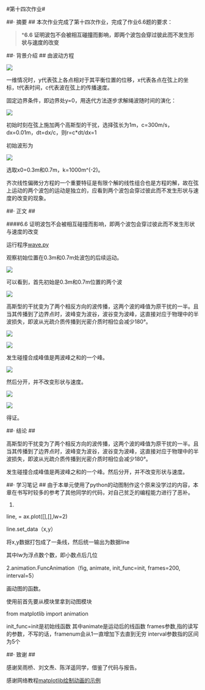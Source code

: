 #第十四次作业#

##· 摘要 ##
本次作业完成了第十四次作业，完成了作业6.6题的要求：

>***6.6 证明波包不会被相互碰撞而影响，即两个波包会穿过彼此而不发生形状与速度的改变**

##· 背景介绍 ##
由波动方程

![](http://i.imgur.com/DyBhRqN.png)

一维情况时，y代表弦上各点相对于其平衡位置的位移，x代表各点在弦上的坐标，t代表时间，c代表波在弦上的传播速度。

固定边界条件，即边界处y=0，用迭代方法逐步求解绳波随时间的演化：

![](http://i.imgur.com/UlsYgUz.jpg)

初始时刻在弦上施加两个高斯型的干扰，选择弦长为1m，c=300m/s，dx=0.01m，dt=dx/c，则r=c*dt/dx=1

初始波形为

![](http://i.imgur.com/k42KVJc.png)

选取x0=0.3m和0.7m，k=1000m^(-2)。

齐次线性偏微分方程的一个重要特征是有限个解的线性组合也是方程的解，故在弦上运动的两个波包的运动是独立的，应看到两个波包会穿过彼此而不发生形状与速度的改变的现象。

##· 正文 ##

####6.6 证明波包不会被相互碰撞而影响，即两个波包会穿过彼此而不发生形状与速度的改变

运行程序[wave.py](https://github.com/DesertSunset/computationalphysics_N2013301020088/blob/master/chapter%206/The%20fourteenth%20homework/wave.py)

观察初始位置在0.3m和0.7m处波包的后续运动。

![](http://i.imgur.com/N8hL3Lk.gif)

可以看到，首先初始是0.3m和0.7m位置的两个波

![](http://i.imgur.com/DHj2EgC.jpg)

高斯型的干扰变为了两个相反方向的波传播，这两个波的峰值为原干扰的一半。且当其传播到了边界点时，波峰变为波谷，波谷变为波峰，这直接对应于物理中的半波损失，即波从光疏介质传播到光密介质时相位会减少180°。

![](http://i.imgur.com/PCQK2lG.jpg)

![](http://i.imgur.com/Vk7CPSE.jpg)

发生碰撞合成峰值是两波峰之和的一个峰。

![](http://i.imgur.com/PlD77dq.jpg)

然后分开，并不改变形状与速度。

![](http://i.imgur.com/ZgU7irF.jpg)

![](http://i.imgur.com/6bhi1wa.jpg)

得证。

##· 结论 ##

高斯型的干扰变为了两个相反方向的波传播，这两个波的峰值为原干扰的一半。且当其传播到了边界点时，波峰变为波谷，波谷变为波峰，这直接对应于物理中的半波损失，即波从光疏介质传播到光密介质时相位会减少180°。

发生碰撞合成峰值是两波峰之和的一个峰。然后分开，并不改变形状与速度。

##· 学习笔记 ##
由于本单元使用了python的动图制作这个原来没学过的内容，本章在书写时较多的参考了其他同学的代码，对自己贫乏的编程能力进行了恶补。

1.

line, = ax.plot([],[],lw=2)

line.set_data（x,y）

将x,y数据打包成了一条线，然后统一输出为数据line

其中lw为浮点数个数，即小数点后几位


2.animation.FuncAnimation（fig, animate, init_func=init, frames=200, interval=5）

画动图的函数。

使用前首先要从模块里拿到动图模块

from matplotlib import animation

init_func=init是初始线函数
其中animate是运动后的线函数
frames参数,指的读写的参数，不写的话，framenum会从1一直增加下去直到无穷
interval参数指的区间为5个

##· 致谢 ##


感谢吴雨桥、刘文焘、陈洋遥同学，借鉴了代码与报告。

感谢网络教程[matplotlib绘制动画的示例](http://blog.csdn.net/rumswell/article/details/11731003)